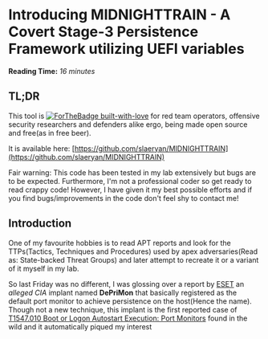# Introducing MIDNIGHTTRAIN - A Covert Stage-3 Persistence Framework utilizing UEFI variables

**Reading Time:** _16 minutes_

## TL;DR
This tool is [![ForTheBadge built-with-love](http://ForTheBadge.com/images/badges/built-with-love.svg)](https://GitHub.com/Naereen/) for red team operators, offensive security researchers and defenders alike ergo, being made open source and free(as in free beer).

It is available here: [https://github.com/slaeryan/MIDNIGHTTRAIN](https://github.com/slaeryan/MIDNIGHTTRAIN)

Fair warning: This code has been tested in my lab extensively but bugs are to be expected. Furthermore, I'm not a professional coder so get ready to read crappy code! However, I have given it my best possible efforts  and if you find bugs/improvements in the code don't feel shy to contact me!

## Introduction
One of my favourite hobbies is to read APT reports and look for the TTPs(Tactics, Techniques and Procedures) used by apex adversaries(Read as: State-backed Threat Groups) and later attempt to recreate it or a variant of it myself in my lab.

So last Friday was no different, I was glossing over a report by [ESET](https://www.welivesecurity.com/2019/11/21/deprimon-default-print-monitor-malicious-downloader/) an _alleged CIA_ implant named **DePriMon** that basically registered as the default port monitor to achieve persistence on the host(Hence the name). Though not a new technique, this implant is the first reported case of [T1547.010 Boot or Logon Autostart Execution: Port Monitors](https://attack.mitre.org/techniques/T1547/010/) found in the wild and it automatically piqued my interest



